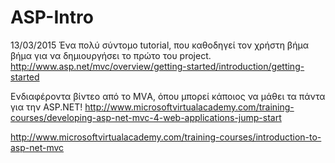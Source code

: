 # ASP-Intro
13/03/2015
Ένα πολύ σύντομο tutorial, που καθοδηγεί τον χρήστη βήμα βήμα για να δημιουργήσει το πρώτο του project.
http://www.asp.net/mvc/overview/getting-started/introduction/getting-started

Eνδιαφέροντα βίντεο από τo MVΑ, όπου μπορεί κάποιος να μάθει τα πάντα για την ASP.NET! 
http://www.microsoftvirtualacademy.com/training-courses/developing-asp-net-mvc-4-web-applications-jump-start

http://www.microsoftvirtualacademy.com/training-courses/introduction-to-asp-net-mvc
